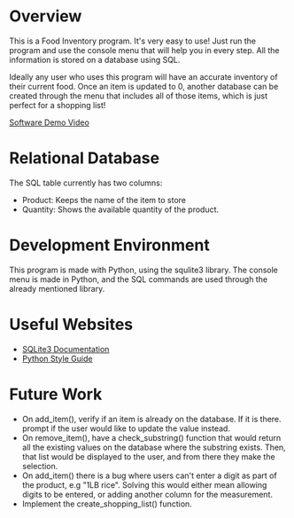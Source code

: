 # Overview

This is a Food Inventory program. It's very easy to use! Just run the program and use the console menu that will help you in every step. All the information is stored on a database using SQL.

Ideally any user who uses this program will have an accurate inventory of their current food. Once an item is updated to 0, another database can be created through the menu that includes all of those items, which is just perfect for a shopping list!

[Software Demo Video](https://youtu.be/hW5cGhynaSs)

# Relational Database

The SQL table currently has two columns:
* Product: Keeps the name of the item to store
* Quantity: Shows the available quantity of the product.

# Development Environment

This program is made with Python, using the squlite3 library. The console menu is made in Python, and the SQL commands are used through the already mentioned library.

# Useful Websites

* [SQLite3 Documentation](https://docs.python.org/3/library/sqlite3.html)
* [Python Style Guide](https://peps.python.org/pep-0008/)

# Future Work

* On add_item(), verify if an item is already on the database. If it is there. prompt if the user would like to update the value instead.
* On remove_item(), have a check_substring() function that would return all the existing values on the database where the substring exists. Then, that list would be displayed to the user, and from there they make the selection.
* On add_item() there is a bug where users can't enter a digit as part of the product, e.g "1LB rice". Solving this would either mean allowing digits to be entered, or adding another column for the measurement.
* Implement the create_shopping_list() function.
